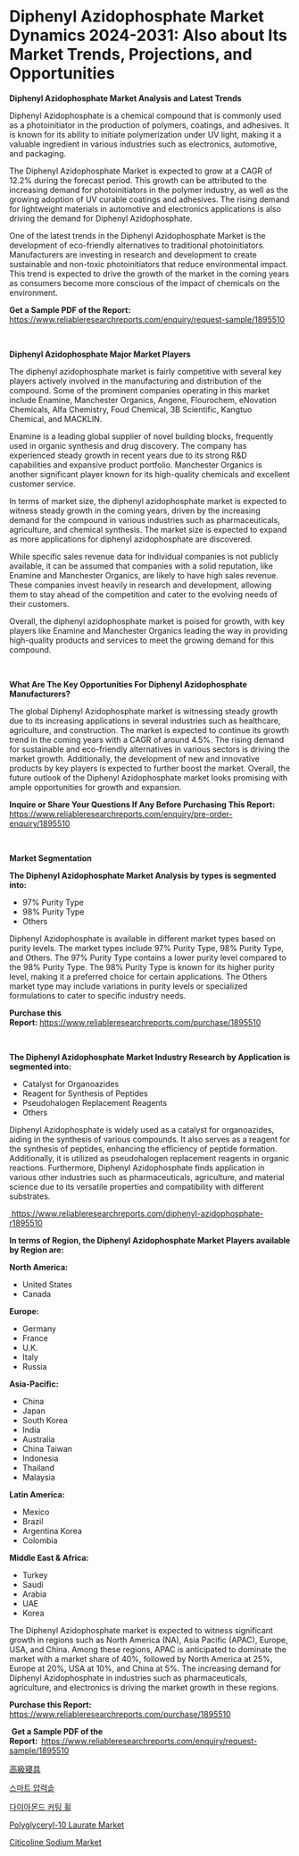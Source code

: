 <p><h1>Diphenyl Azidophosphate Market Dynamics 2024-2031: Also about Its Market Trends, Projections, and Opportunities</h1></p><p><strong>Diphenyl Azidophosphate Market Analysis and Latest Trends</strong></p>
<p><p>Diphenyl Azidophosphate is a chemical compound that is commonly used as a photoinitiator in the production of polymers, coatings, and adhesives. It is known for its ability to initiate polymerization under UV light, making it a valuable ingredient in various industries such as electronics, automotive, and packaging.</p><p>The Diphenyl Azidophosphate Market is expected to grow at a CAGR of 12.2% during the forecast period. This growth can be attributed to the increasing demand for photoinitiators in the polymer industry, as well as the growing adoption of UV curable coatings and adhesives. The rising demand for lightweight materials in automotive and electronics applications is also driving the demand for Diphenyl Azidophosphate.</p><p>One of the latest trends in the Diphenyl Azidophosphate Market is the development of eco-friendly alternatives to traditional photoinitiators. Manufacturers are investing in research and development to create sustainable and non-toxic photoinitiators that reduce environmental impact. This trend is expected to drive the growth of the market in the coming years as consumers become more conscious of the impact of chemicals on the environment.</p></p>
<p><strong>Get a Sample PDF of the Report:&nbsp;</strong> <a href="https://www.reliableresearchreports.com/enquiry/request-sample/1895510">https://www.reliableresearchreports.com/enquiry/request-sample/1895510</a></p>
<p>&nbsp;</p>
<p><strong>Diphenyl Azidophosphate Major Market Players</strong></p>
<p><p>The diphenyl azidophosphate market is fairly competitive with several key players actively involved in the manufacturing and distribution of the compound. Some of the prominent companies operating in this market include Enamine, Manchester Organics, Angene, Flourochem, eNovation Chemicals, Alfa Chemistry, Foud Chemical, 3B Scientific, Kangtuo Chemical, and MACKLIN. </p><p>Enamine is a leading global supplier of novel building blocks, frequently used in organic synthesis and drug discovery. The company has experienced steady growth in recent years due to its strong R&D capabilities and expansive product portfolio. Manchester Organics is another significant player known for its high-quality chemicals and excellent customer service. </p><p>In terms of market size, the diphenyl azidophosphate market is expected to witness steady growth in the coming years, driven by the increasing demand for the compound in various industries such as pharmaceuticals, agriculture, and chemical synthesis. The market size is expected to expand as more applications for diphenyl azidophosphate are discovered.</p><p>While specific sales revenue data for individual companies is not publicly available, it can be assumed that companies with a solid reputation, like Enamine and Manchester Organics, are likely to have high sales revenue. These companies invest heavily in research and development, allowing them to stay ahead of the competition and cater to the evolving needs of their customers.</p><p>Overall, the diphenyl azidophosphate market is poised for growth, with key players like Enamine and Manchester Organics leading the way in providing high-quality products and services to meet the growing demand for this compound.</p></p>
<p>&nbsp;</p>
<p><strong>What Are The Key Opportunities For Diphenyl Azidophosphate Manufacturers?</strong></p>
<p><p>The global Diphenyl Azidophosphate market is witnessing steady growth due to its increasing applications in several industries such as healthcare, agriculture, and construction. The market is expected to continue its growth trend in the coming years with a CAGR of around 4.5%. The rising demand for sustainable and eco-friendly alternatives in various sectors is driving the market growth. Additionally, the development of new and innovative products by key players is expected to further boost the market. Overall, the future outlook of the Diphenyl Azidophosphate market looks promising with ample opportunities for growth and expansion.</p></p>
<p><strong>Inquire or Share Your Questions If Any Before Purchasing This Report:</strong> <a href="https://www.reliableresearchreports.com/enquiry/pre-order-enquiry/1895510">https://www.reliableresearchreports.com/enquiry/pre-order-enquiry/1895510</a></p>
<p>&nbsp;</p>
<p><strong>Market Segmentation</strong></p>
<p><strong>The Diphenyl Azidophosphate Market Analysis by types is segmented into:</strong></p>
<p><ul><li>97% Purity Type</li><li>98% Purity Type</li><li>Others</li></ul></p>
<p><p>Diphenyl Azidophosphate is available in different market types based on purity levels. The market types include 97% Purity Type, 98% Purity Type, and Others. The 97% Purity Type contains a lower purity level compared to the 98% Purity Type. The 98% Purity Type is known for its higher purity level, making it a preferred choice for certain applications. The Others market type may include variations in purity levels or specialized formulations to cater to specific industry needs.</p></p>
<p><strong>Purchase this Report:&nbsp;</strong><a href="https://www.reliableresearchreports.com/purchase/1895510">https://www.reliableresearchreports.com/purchase/1895510</a></p>
<p>&nbsp;</p>
<p><strong>The Diphenyl Azidophosphate Market Industry Research by Application is segmented into:</strong></p>
<p><ul><li>Catalyst for Organoazides</li><li>Reagent for Synthesis of Peptides</li><li>Pseudohalogen Replacement Reagents</li><li>Others</li></ul></p>
<p><p>Diphenyl Azidophosphate is widely used as a catalyst for organoazides, aiding in the synthesis of various compounds. It also serves as a reagent for the synthesis of peptides, enhancing the efficiency of peptide formation. Additionally, it is utilized as pseudohalogen replacement reagents in organic reactions. Furthermore, Diphenyl Azidophosphate finds application in various other industries such as pharmaceuticals, agriculture, and material science due to its versatile properties and compatibility with different substrates.</p></p>
<p><a href="https://www.reliableresearchreports.com/diphenyl-azidophosphate-r1895510">&nbsp;https://www.reliableresearchreports.com/diphenyl-azidophosphate-r1895510</a></p>
<p><strong>In terms of Region, the Diphenyl Azidophosphate Market Players available by Region are:</strong></p>
<p>
    <p> <strong> North America: </strong>
        <ul>
            <li>United States</li>
            <li>Canada</li>
        </ul>
        </p> 
    <p> <strong> Europe: </strong>
        <ul>
            <li>Germany</li>
            <li>France</li>
            <li>U.K.</li>
            <li>Italy</li>
            <li>Russia</li>
        </ul>
        </p> 
    <p> <strong> Asia-Pacific: </strong>
        <ul>
            <li>China</li>
            <li>Japan</li>
            <li>South Korea</li>
            <li>India</li>
            <li>Australia</li>
            <li>China Taiwan</li>
            <li>Indonesia</li>
            <li>Thailand</li>
            <li>Malaysia</li>
        </ul>
        </p> 
    <p> <strong> Latin America: </strong>
        <ul>
            <li>Mexico</li>
            <li>Brazil</li>
            <li>Argentina Korea</li>
            <li>Colombia</li>
        </ul>
        </p> 
    <p> <strong> Middle East & Africa: </strong>
        <ul>
            <li>Turkey</li>
            <li>Saudi</li>
            <li>Arabia</li>
            <li>UAE</li>
            <li>Korea</li>
        </ul>
    </p>
    </p>
<p><p>The Diphenyl Azidophosphate market is expected to witness significant growth in regions such as North America (NA), Asia Pacific (APAC), Europe, USA, and China. Among these regions, APAC is anticipated to dominate the market with a market share of 40%, followed by North America at 25%, Europe at 20%, USA at 10%, and China at 5%. The increasing demand for Diphenyl Azidophosphate in industries such as pharmaceuticals, agriculture, and electronics is driving the market growth in these regions.</p></p>
<p><strong>Purchase this Report: </strong><a href="https://www.reliableresearchreports.com/purchase/1895510">https://www.reliableresearchreports.com/purchase/1895510</a></p>
<p>&nbsp;<strong>Get a Sample PDF of the Report:&nbsp;&nbsp;</strong><a href="https://www.reliableresearchreports.com/enquiry/request-sample/1895510">https://www.reliableresearchreports.com/enquiry/request-sample/1895510</a></p>
<p><strong></strong></p>
<p><p><a href="https://github.com/AriMuller2009/Market-Research-Report-List-1/blob/main/330414659363.md">高級寝具</a></p><p><a href="https://github.com/khytkeqagplkzqvh/Market-Research-Report-List-2/blob/main/162429357674.md">스마트 압력솥</a></p><p><a href="https://github.com/TimmyMann6767/Market-Research-Report-List-1/blob/main/259964057675.md">다이아몬드 커팅 휠</a></p><p><a href="https://issuu.com/reportprime-2/docs/polyglyceryl-10-laurate-market-size-2030.pptx">Polyglyceryl-10 Laurate Market</a></p><p><a href="https://github.com/fiixsa/Market-Research-Report-List-2/blob/main/citicoline-sodium-market.md">Citicoline Sodium Market</a></p></p>